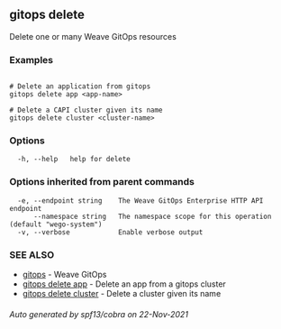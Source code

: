 ## gitops delete

Delete one or many Weave GitOps resources

### Examples

```

# Delete an application from gitops
gitops delete app <app-name>

# Delete a CAPI cluster given its name
gitops delete cluster <cluster-name>
```

### Options

```
  -h, --help   help for delete
```

### Options inherited from parent commands

```
  -e, --endpoint string    The Weave GitOps Enterprise HTTP API endpoint
      --namespace string   The namespace scope for this operation (default "wego-system")
  -v, --verbose            Enable verbose output
```

### SEE ALSO

* [gitops](gitops.md)	 - Weave GitOps
* [gitops delete app](gitops_delete_app.md)	 - Delete an app from a gitops cluster
* [gitops delete cluster](gitops_delete_cluster.md)	 - Delete a cluster given its name

###### Auto generated by spf13/cobra on 22-Nov-2021
